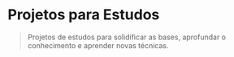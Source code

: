 # Projetos para Estudos

> Projetos de estudos para solidificar as bases, aprofundar o conhecimento e aprender novas técnicas.
